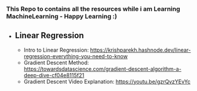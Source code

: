 ### This Repo to contains all the resources while i am Learning MachineLearning - Happy Learning :)  

- ## Linear Regression 
    - Intro to Linear Regression: https://krishparekh.hashnode.dev/linear-regression-everything-you-need-to-know
    - Gradient Descent Method: https://towardsdatascience.com/gradient-descent-algorithm-a-deep-dive-cf04e8115f21
    - Gradient Descent Video Explanation: https://youtu.be/gzrQvzYEvYc